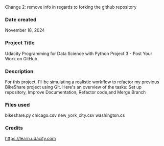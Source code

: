 Change 2: remove info in regards to forking the github repository

### Date created
November 18, 2024

### Project Title
Udacity Programming for Data Science with Python Project 3 - Post Your Work on GitHub
### Description
For this project, I'll  be simulating a realistic workflow to refactor my previous BikeShare project using Git. Here's an overview of the tasks: Set up repository, Improve Documentation, Refactor code,and Merge Branch

### Files used
bikeshare.py
chicago.csv
new_york_city.csv
washington.cs

### Credits
https://learn.udacity.com
